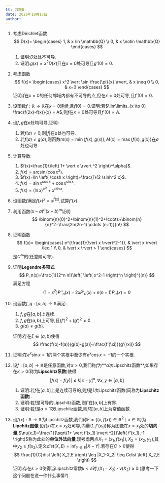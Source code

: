```yaml
---
tt: 习题8
date: 2025年10月17日
author:
---
```


1. 考虑Dirichlet函数
	$$
	D(x)=
	\begin{cases}
	1, & x \in \mathbb{Q} \\
	0, & x \notin \mathbb{Q}
	\end{cases}
	$$

	1. 证明:$D$处处不可导.
	2. 证明:$g(x)=x^2D(x)$只在$x=0$处可导且$g’(0)=0$.
2. 考虑函数
$$
f(x)=
\begin{cases}
x^2 \vert \sin \frac{\pi}{x} \rvert, & x \neq 0 \\
0, & x=0
\end{cases}
$$
证明:$f$在$x=0$的任何邻域内都有不可导的点,但在$x=0$处可导,且$f’(0)=0$.
3. 设函数$f:\mathbb{R} \to \mathbb{R}$在$x=0$连续,且$f(0)=0$.证明:若$\lim\limits_{x \to 0} \frac{f(2x)-f(x)}{x} = A$,则$f$在$x=0$处可导且$f’(0)=A$.
4. 设$f,g$在$a$处均可导,证明:
	1. 若$f(a)\neq 0$,则$\vert f \rvert$在$a$处也可导.
	2. 若$f(a) \neq g(a)$,则函数$m(x)=\min \{f(x),g(x)\},M(x)=\max \{f(x),g(x)\}$在$a$处也可导.
5. 计算导数:
	1. $f(x)=\frac{1}{\left( 1+ \vert x \rvert ^2 \right)^\alpha}$.
	2. $f(x)=\arcsin \left( \cos x^2 \right)$.
	3. $f(x)=\ln \left( \cosh x \right)+\frac{1}{2 \sinh^2 x}$.
	4. $f(x)={\sin x}^{\cos x}+{\cos x}^{\sin x}$.
	5. $f(x)=\left( \ln x \right)^{x^\alpha}+x^{\alpha \ln x}$.
6. 设函数$f$满足$f(x)^x=x^{f(x)}$,试算$f’(x)$.
7. 利用函数$(x-a)^n(x-b)^m$证明
$$
\binom{n}{0}^2+\binom{n}{1}^2+\cdots+\binom{n}{n}^2=\frac{2n(2n-1) \cdots (n+1)}{n!}
$$
8. 证明函数
$$
f(x)=
\begin{cases}
e^{\frac{1}{\vert x \rvert^2-1}}, & \vert x \rvert \leq 1 \\
0, & \vert x \rvert > 1
\end{cases}
$$
是$C^\infty$的(任意阶可导).
9. 证明**Legendre多项式**
$$
P_n(x)=\frac{1}{2^n n!}\left[ \left( x^2-1 \right)^n \right]^{(n)}
$$
满足方程
$$
\left( 1-x^2 \right)P’’_n(x)-2xP’_n(x)+n(n+1)P_n(x)=0
$$
10. 设函数$f,g:[a,b] \to \mathbb{R}$满足:
	1. $f,g$在$[a,b]$上连续.
	2. $f,g$在$(a,b)$上可导,且$\left( f’ \right)^2+\left( g’ \right)^2 \neq 0$.
	3. $g(a) \neq g(b)$.

	证明:存在$\xi \in (a,b)$使得
	$$
	\frac{f(b)-f(a)}{g(b)-g(a)}=\frac{f’(\xi)}{g’(\xi)}
	$$
11. 证明:在$e^x \sin x = 1$的两个实根中至少有$e^x \cos x = -1$的一个实根.
12. 设$f:[a,b] \to \mathbb{R}$是任意函数,对$\alpha > 0$,我们称$f$为**$\alpha$次Lipschitz函数**,如果存在$k>0$(称为**Lipschitz系数**)使得
	$$
	\vert f(x)-f(y) \rvert \leq k \vert x-y \rvert ^\alpha,\forall x,y \in [a,b]
	$$
	1. 证明:若$f$在$[a,b]$上是连续可导的,则$f$是1次Lipschitz函数(简称为**Lipschitz函数**).
	2. 证明:若$f$是可导的Lipschitz函数,则$f’$在$[a,b]$上有界.
	3. 证明:若$f$是$\alpha > 1$次Lipschitz函数,则$f$在$[a,b]$上为常值函数.
13. 设$f(x):\mathbb{R} \to \mathbb{R}$为Lipschitz函数,我们称$E=\{(x,f(x)) \in \mathbb{R}^2 \mid x \in \mathbb{R}\}$为**Lipchitz图像**.设$f(x)$在$x=x_1$处可导,向量$(1,f’(x_1))$称为图像在$x=x_1$处的**切向量**,$\nu(x_1)=\frac{1}{\sqrt{1+ \vert f’(x_1) \rvert ^2}}\left( f’(x_1),-1 \right)$称为此处的**单位外法向量**.现考虑两点$X_1=\left( x_1,f\left( x_1 \right) \right),X_2=\left( x_2,y_2 \right)$,其中$y_2 \geq f\left( x_2 \right)$.定义$dist \left( X,E \right)=\inf_{Y \in E} \vert X-Y \rvert$.若存在$C>0$使得
$$
\frac{1}{C}dist \left( X_2,E \right) \leq |X_1-X_2| \leq Cdist \left( X_2,E \right)
$$
证明:存在$\varepsilon > 0$使得当Lipschitz常数$k < \varepsilon$时,$\left( X_1-X_2 \right) \cdot \nu \left( X_2 \right) \geq 0$.(思考一下这个问题在说一件什么事情?)